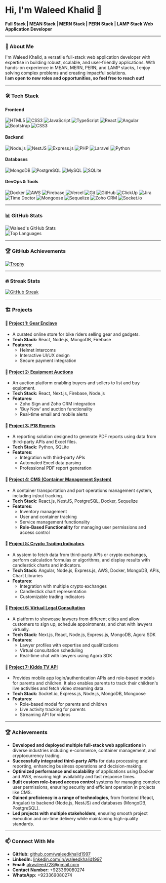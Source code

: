 # Hi, I'm Waleed Khalid 👋  
**Full Stack | MEAN Stack | MERN Stack | PERN Stack | LAMP Stack Web Application Developer**

---

### 🚀 About Me  
I'm Waleed Khalid, a versatile full-stack web application developer with expertise in building robust, scalable, and user-friendly applications. With hands-on experience in MEAN, MERN, PERN, and LAMP stacks, I enjoy solving complex problems and creating impactful solutions.  
**I am open to new roles and opportunities, so feel free to reach out!**  

---

### 🛠️ Tech Stack  

#### **Frontend**  
![HTML5](https://img.shields.io/badge/-HTML5-E34F26?logo=html5&logoColor=white&style=flat)  ![CSS3](https://img.shields.io/badge/-CSS3-1572B6?logo=css3&logoColor=white&style=flat)  ![JavaScript](https://img.shields.io/badge/-JavaScript-F7DF1E?logo=javascript&logoColor=black&style=flat)  ![TypeScript](https://img.shields.io/badge/-TypeScript-3178C6?logo=typescript&logoColor=white&style=flat)  ![React](https://img.shields.io/badge/-React-61DAFB?logo=react&logoColor=black&style=flat)  ![Angular](https://img.shields.io/badge/-Angular-DD0031?logo=angular&logoColor=white&style=flat)  ![Bootstrap](https://img.shields.io/badge/-Bootstrap-563D7C?logo=bootstrap&logoColor=white&style=flat) ![CSS3](https://img.shields.io/badge/-CSS3-1572B6?logo=css3&logoColor=white&style=flat)


#### **Backend**  
![Node.js](https://img.shields.io/badge/-Node.js-339933?logo=node.js&logoColor=white&style=flat)  ![NestJS](https://img.shields.io/badge/-NestJS-E0234E?logo=nestjs&logoColor=white&style=flat)  ![Express.js](https://img.shields.io/badge/-Express.js-000000?logo=express&logoColor=white&style=flat)  ![PHP](https://img.shields.io/badge/-PHP-777BB4?logo=php&logoColor=white&style=flat)  ![Laravel](https://img.shields.io/badge/-Laravel-FF2D20?logo=laravel&logoColor=white&style=flat)  ![Python](https://img.shields.io/badge/-Python-3776AB?logo=python&logoColor=white&style=flat)  

#### **Databases**  
![MongoDB](https://img.shields.io/badge/-MongoDB-47A248?logo=mongodb&logoColor=white&style=flat)  ![PostgreSQL](https://img.shields.io/badge/-PostgreSQL-336791?logo=postgresql&logoColor=white&style=flat)  ![MySQL](https://img.shields.io/badge/-MySQL-4479A1?logo=mysql&logoColor=white&style=flat)  ![SQLite](https://img.shields.io/badge/-SQLite-003B57?logo=sqlite&logoColor=white&style=flat)  

#### **DevOps & Tools**  
![Docker](https://img.shields.io/badge/-Docker-2496ED?logo=docker&logoColor=white&style=flat)  ![AWS](https://img.shields.io/badge/-AWS-232F3E?logo=amazon-aws&logoColor=white&style=flat)  ![Firebase](https://img.shields.io/badge/-Firebase-FFCA28?logo=firebase&logoColor=black&style=flat)  ![Vercel](https://img.shields.io/badge/-Vercel-000000?logo=vercel&logoColor=white&style=flat)  ![Git](https://img.shields.io/badge/-Git-F05032?logo=git&logoColor=white&style=flat)  ![GitHub](https://img.shields.io/badge/-GitHub-181717?logo=github&logoColor=white&style=flat)  ![ClickUp](https://img.shields.io/badge/-ClickUp-7D5DFF?logo=clickup&logoColor=white&style=flat)  ![Jira](https://img.shields.io/badge/-Jira-0052CC?logo=jira&logoColor=white&style=flat)  ![Time Doctor](https://img.shields.io/badge/-Time%20Doctor-55B9F3?logo=time-doctor&logoColor=white&style=flat)  ![Mongoose](https://img.shields.io/badge/-Mongoose-880E4F?logo=mongoose&logoColor=white&style=flat)  ![Sequelize](https://img.shields.io/badge/-Sequelize-52B0E7?logo=sequelize&logoColor=white&style=flat)  ![Zoho CRM](https://img.shields.io/badge/-Zoho%20CRM-FF6F00?logo=zoho&logoColor=white&style=flat)  ![Socket.io](https://img.shields.io/badge/-Socket.io-010101?logo=socket.io&logoColor=white&style=flat)  

---

### 📊 GitHub Stats  

![Waleed's GitHub Stats](https://github-readme-stats-waleedkhalid1997s-projects.vercel.app/api?username=waleedkhalid1997&show_icons=true&theme=transparent&count_private=true&orgs=wwebsolutions&random=221)  
![Top Languages](https://github-readme-stats-waleedkhalid1997s-projects.vercel.app/api/top-langs/?username=waleedkhalid1997&layout=compact&theme=transparent&count_private=true&orgs=wwebsolutions&random=21)  

---

### 🏆 GitHub Achievements  

[![Trophy](https://github-profile-trophy.vercel.app/?username=waleedkhalid1997&theme=gruvbox&no-frame=true&count_private=true)](https://github.com/ryo-ma/github-profile-trophy)  

---

### 🔥 Streak Stats  

[![GitHub Streak](https://streak-stats.demolab.com?user=waleedkhalid1997&theme=transparent)](https://git.io/streak-stats)  

---

### 🏗️ Projects  

#### 🌟 [Project 1: Gear Enclave](#)
- A curated online store for bike riders selling gear and gadgets.  
- **Tech Stack:** React, Node.js, MongoDB, Firebase  
- **Features:**  
  - Helmet intercoms  
  - Interactive UI/UX design  
  - Secure payment integration  

#### 🌟 [Project 2: Equipment Auctions](#)  
- An auction platform enabling buyers and sellers to list and buy equipment.  
- **Tech Stack:** React, Next.js, Firebase, Node.js  
- **Features:**  
  - Zoho Sign and Zoho CRM integration  
  - 'Buy Now' and auction functionality  
  - Real-time email and mobile alerts  

#### 🌟 [Project 3: P18 Reports](#)  
- A reporting solution designed to generate PDF reports using data from third-party APIs and Excel files.  
- **Tech Stack:** Python, SQLite  
- **Features:**  
  - Integration with third-party APIs  
  - Automated Excel data parsing  
  - Professional PDF report generation  

#### 🌟 [Project 4: CMS (Container Management System)](#)  
- A container transportation and port operations management system, including in/out tracking.  
- **Tech Stack:** React.js, NestJS, PostgreSQL, Docker, Sequelize  
- **Features:**  
  - Inventory management  
  - User and container tracking  
  - Service management functionality  
  - **Role-Based Functionality** for managing user permissions and access control  

#### 🌟 [Project 5: Crypto Trading Indicators](#)  
- A system to fetch data from third-party APIs or crypto exchanges, perform calculation formulas or algorithms, and display results with candlestick charts and indicators.  
- **Tech Stack:** Angular, Node.js, Express.js, AWS, Docker, MongoDB, APIs, Chart Libraries  
- **Features:**  
  - Integration with multiple crypto exchanges  
  - Candlestick chart representation  
  - Customizable trading indicators  

#### 🌟 [Project 6: Virtual Legal Consultation](#)  
- A platform to showcase lawyers from different cities and allow customers to sign up, schedule appointments, and chat with lawyers virtually.  
- **Tech Stack:** Next.js, React, Node.js, Express.js, MongoDB, Agora SDK  
- **Features:**  
  - Lawyer profiles with expertise and qualifications  
  - Virtual consultation scheduling  
  - Real-time chat with lawyers using Agora SDK  

#### 🌟 [Project 7: Kiddo TV API](#)  
- Provides mobile app login/authentication APIs and role-based models for parents and children. It also enables parents to track their children's live activities and fetch video streaming data.  
- **Tech Stack:** Socket.io, Express.js, Node.js, MongoDB, Mongoose  
- **Features:**  
  - Role-based model for parents and children  
  - Live activity tracking for parents  
  - Streaming API for videos  

---

### 🏆 Achievements  

- **Developed and deployed multiple full-stack web applications** in diverse industries including e-commerce, container management, and cryptocurrency trading.  
- **Successfully integrated third-party APIs** for data processing and reporting, enhancing business operations and decision-making.  
- **Optimized performance and scalability** of applications using Docker and AWS, ensuring high availability and fast response times.  
- **Built custom role-based access control** systems for managing complex user permissions, ensuring security and efficient operation in projects like CMS.  
- **Gained proficiency in a range of technologies**, from frontend (React, Angular) to backend (Node.js, NestJS) and databases (MongoDB, PostgreSQL).  
- **Led projects with multiple stakeholders**, ensuring smooth project execution and on-time delivery while maintaining high-quality standards.  

---

### 📫 Connect With Me  
- **GitHub:** [github.com/waleedkhalid1997](https://github.com/waleedkhalid1997)  
- **LinkedIn:** [linkedin.com/in/waleedkhalid1997](https://www.linkedin.com/in/waleedkhalid1997)  
- **Email:** [akwaleed728@gmail.com](mailto:akwaleed728@gmail.com)  
- **Contact Number:** +923369080274  
- **WhatsApp:** +923369080274  
